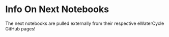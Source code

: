 # Info On Next Notebooks

The next notebooks are pulled externally from their respective eWaterCycle GitHub pages!